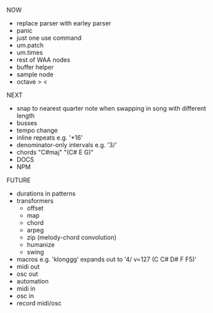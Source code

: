 NOW

- replace parser with earley parser
- panic
- just one use command
- um.patch
- um.times
- rest of WAA nodes
- buffer helper
- sample node
- octave > <

NEXT

- snap to nearest quarter note when swapping in song with different length
- busses
- tempo change
- inline repeats e.g. '\*16'
- denominator-only intervals e.g. '3/'
- chords "C#maj" "(C# E G)"
- DOCS
- NPM

FUTURE

- durations in patterns
- transformers
  - offset
  - map
  - chord
  - arpeg
  - zip (melody-chord convolution)
  - humanize
  - swing
- macros e.g. 'klonggg' expands out to '4/ v=127 (C C# D# F F5)'
- midi out
- osc out
- automation
- midi in
- osc in
- record midi/osc
